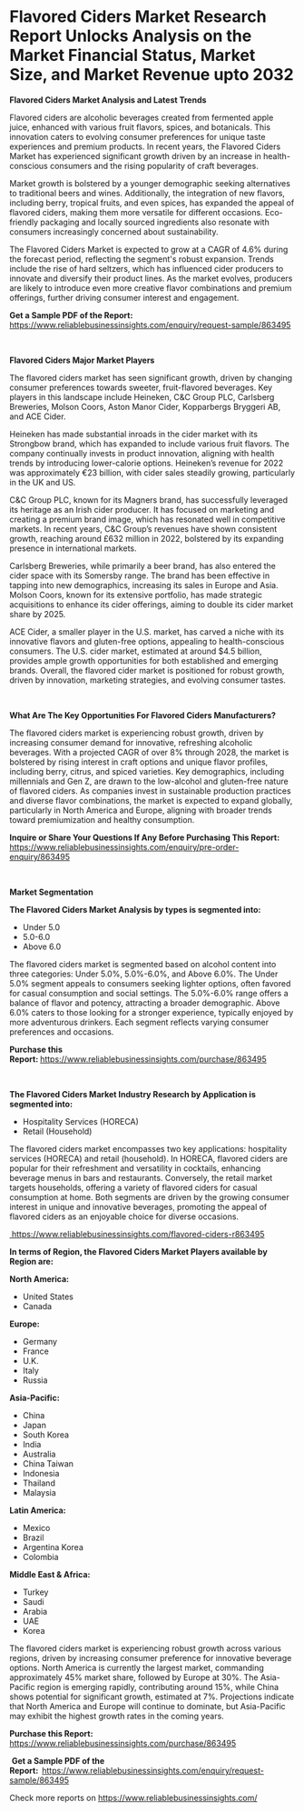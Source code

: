<p><h1>Flavored Ciders Market Research Report Unlocks Analysis on the Market Financial Status, Market Size, and Market Revenue upto 2032</h1></p><p><strong>Flavored Ciders Market Analysis and Latest Trends</strong></p>
<p><p>Flavored ciders are alcoholic beverages created from fermented apple juice, enhanced with various fruit flavors, spices, and botanicals. This innovation caters to evolving consumer preferences for unique taste experiences and premium products. In recent years, the Flavored Ciders Market has experienced significant growth driven by an increase in health-conscious consumers and the rising popularity of craft beverages.</p><p>Market growth is bolstered by a younger demographic seeking alternatives to traditional beers and wines. Additionally, the integration of new flavors, including berry, tropical fruits, and even spices, has expanded the appeal of flavored ciders, making them more versatile for different occasions. Eco-friendly packaging and locally sourced ingredients also resonate with consumers increasingly concerned about sustainability.</p><p>The Flavored Ciders Market is expected to grow at a CAGR of 4.6% during the forecast period, reflecting the segment's robust expansion. Trends include the rise of hard seltzers, which has influenced cider producers to innovate and diversify their product lines. As the market evolves, producers are likely to introduce even more creative flavor combinations and premium offerings, further driving consumer interest and engagement.</p></p>
<p><strong>Get a Sample PDF of the Report:&nbsp;</strong> <a href="https://www.reliablebusinessinsights.com/enquiry/request-sample/863495?utm_campaign=3321&utm_medium=2&utm_source=Github&utm_content=ia&utm_term=07042025&utm_id=flavored-ciders">https://www.reliablebusinessinsights.com/enquiry/request-sample/863495</a></p>
<p>&nbsp;</p>
<p><strong>Flavored Ciders Major Market Players</strong></p>
<p><p>The flavored ciders market has seen significant growth, driven by changing consumer preferences towards sweeter, fruit-flavored beverages. Key players in this landscape include Heineken, C&C Group PLC, Carlsberg Breweries, Molson Coors, Aston Manor Cider, Kopparbergs Bryggeri AB, and ACE Cider.</p><p>Heineken has made substantial inroads in the cider market with its Strongbow brand, which has expanded to include various fruit flavors. The company continually invests in product innovation, aligning with health trends by introducing lower-calorie options. Heineken’s revenue for 2022 was approximately €23 billion, with cider sales steadily growing, particularly in the UK and US.</p><p>C&C Group PLC, known for its Magners brand, has successfully leveraged its heritage as an Irish cider producer. It has focused on marketing and creating a premium brand image, which has resonated well in competitive markets. In recent years, C&C Group’s revenues have shown consistent growth, reaching around £632 million in 2022, bolstered by its expanding presence in international markets.</p><p>Carlsberg Breweries, while primarily a beer brand, has also entered the cider space with its Somersby range. The brand has been effective in tapping into new demographics, increasing its sales in Europe and Asia. Molson Coors, known for its extensive portfolio, has made strategic acquisitions to enhance its cider offerings, aiming to double its cider market share by 2025. </p><p>ACE Cider, a smaller player in the U.S. market, has carved a niche with its innovative flavors and gluten-free options, appealing to health-conscious consumers. The U.S. cider market, estimated at around $4.5 billion, provides ample growth opportunities for both established and emerging brands. Overall, the flavored cider market is positioned for robust growth, driven by innovation, marketing strategies, and evolving consumer tastes.</p></p>
<p>&nbsp;</p>
<p><strong>What Are The Key Opportunities For Flavored Ciders Manufacturers?</strong></p>
<p><p>The flavored ciders market is experiencing robust growth, driven by increasing consumer demand for innovative, refreshing alcoholic beverages. With a projected CAGR of over 8% through 2028, the market is bolstered by rising interest in craft options and unique flavor profiles, including berry, citrus, and spiced varieties. Key demographics, including millennials and Gen Z, are drawn to the low-alcohol and gluten-free nature of flavored ciders. As companies invest in sustainable production practices and diverse flavor combinations, the market is expected to expand globally, particularly in North America and Europe, aligning with broader trends toward premiumization and healthy consumption.</p></p>
<p><strong>Inquire or Share Your Questions If Any Before Purchasing This Report:</strong> <a href="https://www.reliablebusinessinsights.com/enquiry/pre-order-enquiry/863495?utm_campaign=3321&utm_medium=2&utm_source=Github&utm_content=ia&utm_term=07042025&utm_id=flavored-ciders">https://www.reliablebusinessinsights.com/enquiry/pre-order-enquiry/863495</a></p>
<p>&nbsp;</p>
<p><strong>Market Segmentation</strong></p>
<p><strong>The Flavored Ciders Market Analysis by types is segmented into:</strong></p>
<p><ul><li>Under 5.0</li><li>5.0-6.0</li><li>Above 6.0</li></ul></p>
<p><p>The flavored ciders market is segmented based on alcohol content into three categories: Under 5.0%, 5.0%-6.0%, and Above 6.0%. The Under 5.0% segment appeals to consumers seeking lighter options, often favored for casual consumption and social settings. The 5.0%-6.0% range offers a balance of flavor and potency, attracting a broader demographic. Above 6.0% caters to those looking for a stronger experience, typically enjoyed by more adventurous drinkers. Each segment reflects varying consumer preferences and occasions.</p></p>
<p><strong>Purchase this Report:&nbsp;</strong><a href="https://www.reliablebusinessinsights.com/purchase/863495?utm_campaign=3321&utm_medium=2&utm_source=Github&utm_content=ia&utm_term=07042025&utm_id=flavored-ciders">https://www.reliablebusinessinsights.com/purchase/863495</a></p>
<p>&nbsp;</p>
<p><strong>The Flavored Ciders Market Industry Research by Application is segmented into:</strong></p>
<p><ul><li>Hospitality Services (HORECA)</li><li>Retail (Household)</li></ul></p>
<p><p>The flavored ciders market encompasses two key applications: hospitality services (HORECA) and retail (household). In HORECA, flavored ciders are popular for their refreshment and versatility in cocktails, enhancing beverage menus in bars and restaurants. Conversely, the retail market targets households, offering a variety of flavored ciders for casual consumption at home. Both segments are driven by the growing consumer interest in unique and innovative beverages, promoting the appeal of flavored ciders as an enjoyable choice for diverse occasions.</p></p>
<p><a href="https://www.reliablebusinessinsights.com/flavored-ciders-r863495?utm_campaign=3321&utm_medium=2&utm_source=Github&utm_content=ia&utm_term=07042025&utm_id=flavored-ciders">&nbsp;https://www.reliablebusinessinsights.com/flavored-ciders-r863495</a></p>
<p><strong>In terms of Region, the Flavored Ciders Market Players available by Region are:</strong></p>
<p>
    <p> <strong> North America: </strong>
        <ul>
            <li>United States</li>
            <li>Canada</li>
        </ul>
        </p> 
    <p> <strong> Europe: </strong>
        <ul>
            <li>Germany</li>
            <li>France</li>
            <li>U.K.</li>
            <li>Italy</li>
            <li>Russia</li>
        </ul>
        </p> 
    <p> <strong> Asia-Pacific: </strong>
        <ul>
            <li>China</li>
            <li>Japan</li>
            <li>South Korea</li>
            <li>India</li>
            <li>Australia</li>
            <li>China Taiwan</li>
            <li>Indonesia</li>
            <li>Thailand</li>
            <li>Malaysia</li>
        </ul>
        </p> 
    <p> <strong> Latin America: </strong>
        <ul>
            <li>Mexico</li>
            <li>Brazil</li>
            <li>Argentina Korea</li>
            <li>Colombia</li>
        </ul>
        </p> 
    <p> <strong> Middle East & Africa: </strong>
        <ul>
            <li>Turkey</li>
            <li>Saudi</li>
            <li>Arabia</li>
            <li>UAE</li>
            <li>Korea</li>
        </ul>
    </p>
    </p>
<p><p>The flavored ciders market is experiencing robust growth across various regions, driven by increasing consumer preference for innovative beverage options. North America is currently the largest market, commanding approximately 45% market share, followed by Europe at 30%. The Asia-Pacific region is emerging rapidly, contributing around 15%, while China shows potential for significant growth, estimated at 7%. Projections indicate that North America and Europe will continue to dominate, but Asia-Pacific may exhibit the highest growth rates in the coming years.</p></p>
<p><strong>Purchase this Report: </strong><a href="https://www.reliablebusinessinsights.com/purchase/863495?utm_campaign=3321&utm_medium=2&utm_source=Github&utm_content=ia&utm_term=07042025&utm_id=flavored-ciders">https://www.reliablebusinessinsights.com/purchase/863495</a></p>
<p>&nbsp;<strong>Get a Sample PDF of the Report:&nbsp;&nbsp;</strong><a href="https://www.reliablebusinessinsights.com/enquiry/request-sample/863495?utm_campaign=3321&utm_medium=2&utm_source=Github&utm_content=ia&utm_term=07042025&utm_id=flavored-ciders">https://www.reliablebusinessinsights.com/enquiry/request-sample/863495</a></p>
<p><strong></strong></p>
<p>Check more reports on <a href="https://www.reliablebusinessinsights.com/?utm_campaign=3321&utm_medium=2&utm_source=Github&utm_content=ia&utm_term=07042025&utm_id=flavored-ciders">https://www.reliablebusinessinsights.com/</a></p>